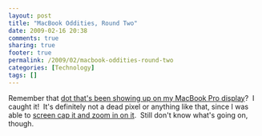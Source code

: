 ```yaml
---
layout: post
title: "MacBook Oddities, Round Two"
date: 2009-02-16 20:38
comments: true
sharing: true
footer: true
permalink: /2009/02/macbook-oddities-round-two
categories: [Technology]
tags: []
---
```

Remember that <a href="/2009/02/macbook-oddities" target="_blank">dot that's been showing up on my MacBook Pro display</a>?  I caught it!  It's definitely not a dead pixel or anything like that, since I was able to <a href="http://flickr.com/photos/brockli/3286575690/" target="_blank">screen cap it and zoom in on it</a>.  Still don't know what's going on, though.
